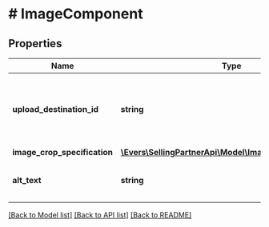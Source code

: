 # # ImageComponent

## Properties

Name | Type | Description | Notes
------------ | ------------- | ------------- | -------------
**upload_destination_id** | **string** | This identifier is provided by the Selling Partner API for Uploads. |
**image_crop_specification** | [**\Evers\SellingPartnerApi\Model\ImageCropSpecification**](ImageCropSpecification.md) |  |
**alt_text** | **string** | The alternative text for the image. |

[[Back to Model list]](../../README.md#models) [[Back to API list]](../../README.md#endpoints) [[Back to README]](../../README.md)
